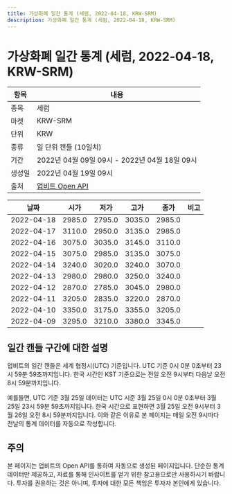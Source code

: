 ```yaml
---
title: 가상화폐 일간 통계 (세럼, 2022-04-18, KRW-SRM)
description: 가상화폐 일간 통계 (세럼, 2022-04-18, KRW-SRM)
---
```



가상화폐 일간 통계 (세럼, 2022-04-18, KRW-SRM)
===

|항목|내용|
|--|--|
|종목|세럼|
|마켓|KRW-SRM|
|단위|KRW|
|종류|일 단위 캔들 (10일치)|
|기간|2022년 04월 09일 09시 - 2022년 04월 18일 09시|
|생성일|2022년 04월 19일 09시|
|출처|[업비트 Open API](https://docs.upbit.com)|


|날짜|시가|저가|고가|종가|비고|
|--|--|--|--|--|--|
|2022-04-18|2985.0|2795.0|3035.0|2985.0|    |
|2022-04-17|3110.0|2950.0|3135.0|2985.0|    |
|2022-04-16|3075.0|3035.0|3145.0|3110.0|    |
|2022-04-15|3075.0|2985.0|3135.0|3075.0|    |
|2022-04-14|3240.0|3020.0|3240.0|3070.0|    |
|2022-04-13|2980.0|2980.0|3250.0|3240.0|    |
|2022-04-12|2870.0|2785.0|3045.0|2980.0|    |
|2022-04-11|3205.0|2835.0|3220.0|2870.0|    |
|2022-04-10|3350.0|3175.0|3355.0|3205.0|    |
|2022-04-09|3295.0|3210.0|3380.0|3345.0|    |


일간 캔들 구간에 대한 설명
---


업비트의 일간 캔들은 세계 협정시(UTC) 기준입니다. 
UTC 기준 0시 0분 0초부터 23시 59분 59초까지입니다. 
한국 시간인 KST 기준으로는 전일 오전 9시부터 다음날 오전 8시 59분까지입니다. 


예를들면, UTC 기준 3월 25일 데이터는 UTC 시준 3월 25일 0시 0분 0초부터 3월 25일 23시 59분 59초까지입니다. 
한국 시간으로 표현하면 3월 25일 오전 9시부터 3월 26일 오전 8시 59분까지입니다. 
이와 같은 이유로 본 페이지는 매일 오전 9시마다 전날의 통계 데이터를 자동으로 작성합니다. 


주의
---


본 페이지는 업비트의 Open API를 통하여 자동으로 생성된 페이지입니다. 
단순한 통계 데이터만 제공하고, 자료를 통해 인사이트를 얻기 위한 참고용으로만 사용하시기 바랍니다. 
투자를 권유하는 것은 아니며, 투자에 대한 모든 책임은 투자자 본인에게 있습니다. 
